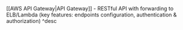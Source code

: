 [[AWS API Gateway|API Gateway]] - RESTful API with forwarding to ELB/Lambda (key features: endpoints configuration, authentication & authorization) ^desc